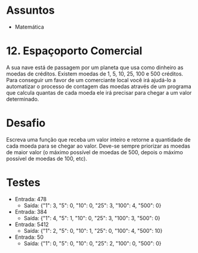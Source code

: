 # Assuntos
- Matemática

# 12. Espaçoporto Comercial
A sua nave está de passagem por um planeta que usa como dinheiro as moedas de créditos.
Existem moedas de 1, 5, 10, 25, 100 e 500 créditos.
Para conseguir um favor de um comerciante local você irá ajudá-lo a automatizar o processo de contagem das moedas através de um programa que calcula quantas de cada moeda ele irá precisar para chegar a um valor determinado.

# Desafio
Escreva uma função que receba um valor inteiro e retorne a quantidade de cada moeda para se chegar ao valor.
Deve-se sempre priorizar as moedas de maior valor (o máximo possível de moedas de 500, depois o máximo possível de moedas de 100, etc).

# Testes
- Entrada: 478
  - Saída: {"1": 3, "5": 0, "10": 0, "25": 3, "100": 4, "500": 0}
- Entrada: 384
  - Saída: {"1": 4, "5": 1, "10": 0, "25": 3, "100": 3, "500": 0}
- Entrada: 5412
  - Saída: {"1": 2, "5": 0, "10": 1, "25": 0, "100": 4, "500": 10}
- Entrada: 50
  - Saída: {"1": 0, "5": 0, "10": 0, "25": 2, "100": 0, "500": 0}